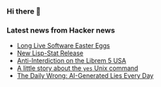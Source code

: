 ### Hi there 👋

<!--
**arashid-sh/arashid-sh** is a ✨ _special_ ✨ repository because its `README.md` (this file) appears on your GitHub profile.

Here are some ideas to get you started:

- 🔭 I’m currently working on ...
- 🌱 I’m currently learning ...
- 👯 I’m looking to collaborate on ...
- 🤔 I’m looking for help with ...
- 💬 Ask me about ...
- 📫 How to reach me: ...
- 😄 Pronouns: ...
- ⚡ Fun fact: ...
-->

### Latest news from Hacker news
<!-- BLOG-POST-LIST:START -->
- [Long Live Software Easter Eggs](https://queue.acm.org/detail.cfm?id=3534857&doi=10.1145%2F3534857)
- [New Lisp-Stat Release](https://lisp-stat.dev/blog/releases/)
- [Anti-Interdiction on the Librem 5 USA](https://puri.sm/posts/anti-interdiction-on-the-librem-5-usa/)
- [A little story about the `yes` Unix command](https://endler.dev/2017/yes/)
- [The Daily Wrong: AI-Generated Lies Every Day](http://dailywrong.com/)
<!-- BLOG-POST-LIST:END -->
